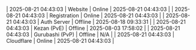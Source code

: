| 2025-08-21 04:43:03 | Website | Online | 2025-08-21 04:43:03 |
| 2025-08-21 04:43:03 | Registration | Online | 2025-08-21 04:43:03 |
| 2025-08-21 04:43:03 | Auth Server | Offline | 2025-08-18 09:33:31 |
| 2025-08-21 04:43:03 | Kezan (PvE) | Offline | 2025-08-03 17:58:02 |
| 2025-08-21 04:43:03 | Gurubashi (PvP) | Offline | N/A |
| 2025-08-21 04:43:03 | Cloudflare | Online | 2025-08-21 04:43:03 |
